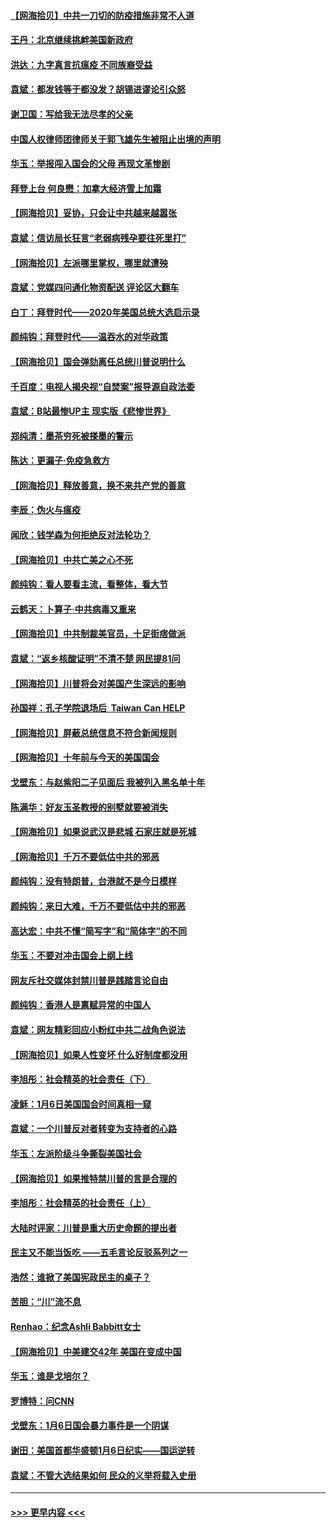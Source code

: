 #### [【网海拾贝】中共一刀切的防疫措施非常不人道](../pages/nsc993/n12724879.md?t=02020451) 
#### [王丹：北京继续挑衅美国新政府](../pages/nsc993/n12722456.md?t=02020451) 
#### [洪达：九字真言抗瘟疫 不同族裔受益](../pages/nsc993/n12722448.md?t=02020451) 
#### [袁斌：都发钱等于都没发？胡锡进谬论引众怒](../pages/nsc993/n12722393.md?t=02020451) 
#### [谢卫国：写给我无法尽孝的父亲](../pages/nsc993/n12720325.md?t=02020451) 
#### [中国人权律师团律师关于郭飞雄先生被阻止出境的声明](../pages/nsc993/n12720203.md?t=02020451) 
#### [华玉：举报闯入国会的父母 再现文革惨剧](../pages/nsc993/n12719070.md?t=02020451) 
#### [拜登上台 何良懋：加拿大经济雪上加霜](../pages/nsc993/n12718943.md?t=02020451) 
#### [【网海拾贝】妥协，只会让中共越来越嚣张](../pages/nsc993/n12717392.md?t=02020451) 
#### [袁斌：信访局长狂言“老弱病残孕要往死里打”](../pages/nsc993/n12717343.md?t=02020451) 
#### [【网海拾贝】左派哪里掌权，哪里就遭殃](../pages/nsc993/n12715009.md?t=02020451) 
#### [袁斌：党媒四问通化物资配送 评论区大翻车](../pages/nsc993/n12714950.md?t=02020451) 
#### [白丁：拜登时代——2020年美国总统大选启示录](../pages/nsc993/n12714920.md?t=02020451) 
#### [颜纯钩：拜登时代——温吞水的对华政策](../pages/nsc993/n12713245.md?t=02020451) 
#### [【网海拾贝】国会弹劾离任总统川普说明什么](../pages/nsc993/n12712816.md?t=02020451) 
#### [千百度：电视人揭央视“自焚案”报导源自政法委](../pages/nsc993/n12709760.md?t=02020451) 
#### [袁斌：B站最惨UP主 现实版《悲惨世界》](../pages/nsc993/n12709686.md?t=02020451) 
#### [郑纯清：墨茶穷死被搽墨的警示](../pages/nsc993/n12709262.md?t=02020451) 
#### [陈达：更漏子·免疫急救方](../pages/nsc993/n12709244.md?t=02020451) 
#### [【网海拾贝】释放善意，换不来共产党的善意](../pages/nsc993/n12708361.md?t=02020451) 
#### [李辰：伪火与瘟疫](../pages/nsc993/n12707981.md?t=02020451) 
#### [闻欣：钱学森为何拒绝反对法轮功？](../pages/nsc993/n12707407.md?t=02020451) 
#### [【网海拾贝】中共亡美之心不死](../pages/nsc993/n12707621.md?t=02020451) 
#### [颜纯钩：看人要看主流，看整体，看大节](../pages/nsc993/n12707536.md?t=02020451) 
#### [云鹤天：卜算子‧中共病毒又重来](../pages/nsc993/n12707408.md?t=02020451) 
#### [【网海拾贝】中共制裁美官员，十足街痞做派](../pages/nsc993/n12705115.md?t=02020451) 
#### [袁斌：“返乡核酸证明”不清不楚 网民提81问](../pages/nsc993/n12704982.md?t=02020451) 
#### [【网海拾贝】川普将会对美国产生深远的影响](../pages/nsc993/n12703045.md?t=02020451) 
#### [孙国祥：孔子学院退场后  Taiwan Can HELP](../pages/nsc993/n12702430.md?t=02020451) 
#### [【网海拾贝】屏蔽总统信息不符合新闻规则](../pages/nsc993/n12699998.md?t=02020451) 
#### [【网海拾贝】十年前与今天的美国国会](../pages/nsc993/n12696993.md?t=02020451) 
#### [戈壁东：与赵紫阳二子见面后 我被列入黑名单十年](../pages/nsc993/n12696215.md?t=02020451) 
#### [陈满华：好友玉圣教授的别墅就要被消失](../pages/nsc993/n12695411.md?t=02020451) 
#### [【网海拾贝】如果说武汉是悲城 石家庄就是死城](../pages/nsc993/n12694589.md?t=02020451) 
#### [【网海拾贝】千万不要低估中共的邪恶](../pages/nsc993/n12692771.md?t=02020451) 
#### [颜纯钩：没有特朗普，台港就不是今日模样](../pages/nsc993/n12692678.md?t=02020451) 
#### [颜纯钩：来日大难，千万不要低估中共的邪恶](../pages/nsc993/n12692080.md?t=02020451) 
#### [高达宏：中共不懂“简写字”和“简体字”的不同](../pages/nsc993/n12692068.md?t=02020451) 
#### [华玉：不要对冲击国会上纲上线](../pages/nsc993/n12689948.md?t=02020451) 
#### [网友斥社交媒体封禁川普是践踏言论自由](../pages/nsc993/n12687482.md?t=02020451) 
#### [颜纯钩：香港人是禀赋异常的中国人](../pages/nsc993/n12685142.md?t=02020451) 
#### [袁斌：网友精彩回应小粉红中共二战角色说法](../pages/nsc993/n12684994.md?t=02020451) 
#### [【网海拾贝】如果人性变坏 什么好制度都没用](../pages/nsc993/n12683000.md?t=02020451) 
#### [李旭彤：社会精英的社会责任（下）](../pages/nsc993/n12680604.md?t=02020451) 
#### [凌稣：1月6日美国国会时间真相一窥](../pages/nsc993/n12682780.md?t=02020451) 
#### [袁斌：一个川普反对者转变为支持者的心路](../pages/nsc993/n12682700.md?t=02020451) 
#### [华玉：左派阶级斗争撕裂美国社会](../pages/nsc993/n12681226.md?t=02020451) 
#### [【网海拾贝】如果推特禁川普的言是合理的](../pages/nsc993/n12681232.md?t=02020451) 
#### [李旭彤：社会精英的社会责任（上）](../pages/nsc993/n12680501.md?t=02020451) 
#### [大陆时评家：川普是重大历史命题的提出者](../pages/nsc993/n12679904.md?t=02020451) 
#### [民主又不能当饭吃 ——五毛言论反驳系列之一](../pages/nsc993/n12679877.md?t=02020451) 
#### [浩然：谁掀了美国宪政民主的桌子？](../pages/nsc993/n12679850.md?t=02020451) 
#### [苦胆：“川”流不息](../pages/nsc993/n12678388.md?t=02020451) 
#### [Renhao：纪念Ashli Babbitt女士](../pages/nsc993/n12678359.md?t=02020451) 
#### [【网海拾贝】中美建交42年 美国在变成中国](../pages/nsc993/n12678324.md?t=02020451) 
#### [华玉：谁是戈培尔？](../pages/nsc993/n12677515.md?t=02020451) 
#### [罗博特：问CNN](../pages/nsc993/n12677172.md?t=02020451) 
#### [戈壁东：1月6日国会暴力事件是一个阴谋](../pages/nsc993/n12674639.md?t=02020451) 
#### [谢田：美国首都华盛顿1月6日纪实——国运逆转](../pages/nsc993/n12673190.md?t=02020451) 
#### [袁斌：不管大选结果如何 民众的义举将载入史册](../pages/nsc993/n12672787.md?t=02020451) 

----
#### [ >>> 更早内容 <<< ](../indexes/nsc993-earlier.md)
